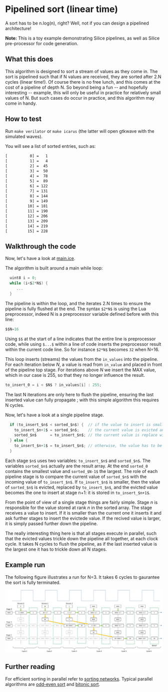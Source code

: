 # Pipelined sort (linear time)

A sort has to be n.log(n), right? Well, not if you can design a pipelined architecture!

**Note:** This is a toy example demonstrating Silice pipelines, as well as Silice pre-processor for code generation.

## What this does

This algorithm is designed to sort a stream of values as they come in. The sort is pipelined such that
if N values are received, they are sorted after 2.N cycles (linear time!). Of course there is no free lunch, and this
comes at the cost of a pipeline of depth N. So beyond being a fun -- and hopefully interesting -- example, 
this will only be useful in practice for relatively small values of N. But such cases do occur in practice, and this
algorithm may come in handy.

## How to test

Run `make verilator` or `make icarus` (the latter will open gtkwave with the simulated waves).

You will see a list of sorted entries, such as:

```
[          0] =   1
[          1] =   4
[          2] =  45
[          3] =  50
[          4] =  78
[          5] =  89
[          6] = 122
[          7] = 131
[          8] = 144
[          9] = 149
[         10] = 181
[         11] = 190
[         12] = 206
[         13] = 209
[         14] = 219
[         15] = 228
```

## Walkthrough the code

Now, let's have a look at [main.ice](https://github.com/sylefeb/Silice/blob/wip/projects/pipeline_sort/main.ice).

The algorithm is built around a main while loop:
```c
  uint8 i = 0;
  while (i<$2*N$) {
     ...
  }
```
The pipeline is within the loop, and the iterates 2.N times to ensure the pipeline is fully flushed at the end.
The syntax `$2*N$` is using the Lua preprocessor, indeed N is a preprocessor variable defined before with this line:
```c
$$N=16
```
Using `$$` at the start of a line indicates that the entire line is preprocessor code, while using `$...$` within a line of 
code inserts the preprocessor result within the current code line. So for instance `$2*N$` becomes `32` when N=16.

This loop inserts (streams) the values from the `in_values` into the pipeline. For each iteration
below $N$, a value is read from `in_value` and placed in front of the pipeline top stage. For iterations
above $N$ we insert the MAX value, which in our case is 255, so that they no longer influence the result.

```c
to_insert_0 = i < $N$ ? in_values[i] : 255;
```

The last N iterations are only here to flush the pipeline, ensuring the last inserted value
can fully propagate ; with this simple algorithm this requires N cycles.

Now, let's have a look at a single pipeline stage. 

```c
  if (to_insert_$n$ < sorted_$n$) {  // if the value to insert is smaller, we insert here
    to_insert_$n+1$ = sorted_$n$;    // the current value is evicted and becomes the next one to insert
    sorted_$n$      = to_insert_$n$; // the current value is replace with the new one to insert here
  } else {
    to_insert_$n+1$ = to_insert_$n$; // otherwise, the value has to be inserted further
  }
```

Each stage `$n$` uses two variables: `to_insert_$n$` and `sorted_$n$`.
The variables `sorted_$n$` actually are the result array. At the end `sorted_0` contains the smallest value and
`sorted_$N-1$` the largest. The role of each pipeline stage is to compare the current value of `sorted_$n$`
with the incoming value of `to_insert_$n$`. If `to_insert_$n$` is smaller, then the value of `sorted_$n$` is evicted,
replaced by `to_insert_$n$`, and the evicted value becomes the one to insert at stage n+1: it is stored
in `to_insert_$n+1$`.

From the point of view of a single stage things are fairly simple. Stage $n$ is responsible for the value stored
at rank $n$ in the sorted array. The stage receives a value to insert. If it is smaller than the current one it inserts
it and ask further stages to insert the evictede value. If the recived value is larger, it is simply passed further down
the pipeline. 

The really interesting thing here is that all stages execute in parallel, such that the evicted values trickle down
the pipeline all together, at each clock cycle. It takes N cycles to flush the pipeline, as if the last inserted
value is the largest one it has to trickle down all N stages.

## Example run

The following figure illustrates a run for N=3. It takes 6 cycles to gaurantee the sort is fully
terminated. 

![pipeline sort](pipeline_sort.jpg)

## Further reading

For efficient sorting in parallel refer to [sorting networks](https://en.wikipedia.org/wiki/Sorting_network). 
Typical parallel algorithms are [odd-even sort](https://en.wikipedia.org/wiki/Odd%E2%80%93even_sort) and [bitonic sort](https://en.wikipedia.org/wiki/Bitonic_sorter). 
